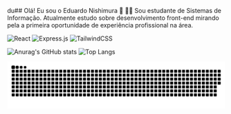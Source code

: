 du## Olá! Eu sou o Eduardo Nishimura 🖖
👨‍💻 Sou estudante de Sistemas de Informação. Atualmente estudo sobre desenvolvimento front-end mirando pela a primeira oportunidade de experiência profissional na área. 

![React](https://img.shields.io/badge/react-%2320232a.svg?style=for-the-badge&logo=react&logoColor=%2361DAFB) ![Express.js](https://img.shields.io/badge/express.js-%23404d59.svg?style=for-the-badge&logo=express&logoColor=%2361DAFB) 
![TailwindCSS](https://img.shields.io/badge/tailwindcss-%2338B2AC.svg?style=for-the-badge&logo=tailwind-css&logoColor=white) 

![Anurag's GitHub stats](https://github-readme-stats.vercel.app/api?username=EduNishimura&show_icons=true&theme=synthwave) ![Top Langs](https://github-readme-stats.vercel.app/api/top-langs/?username=EduNishimura&layout=compact&theme=synthwave)

<picture>
  <source media="(prefers-color-scheme: dark)" srcset="https://raw.githubusercontent.com/EduNishimura/EduNishimura/output/github-snake-dark.svg" />
  <source media="(prefers-color-scheme: light)" srcset="https://raw.githubusercontent.com/EduNishimura/EduNishimura/output/github-snake.svg" />
  <img alt="github-snake" src="https://raw.githubusercontent.com/EduNishimura/EduNishimura/output/github-snake.svg" />
</picture>
<!--
**EduNishimura/EduNishimura** is a ✨ _special_ ✨ repository because its `README.md` (this file) appears on your GitHub profile.

Here are some ideas to get you started:

- 🔭 I’m currently working on ...
- 🌱 I’m currently learning ...
- 👯 I’m looking to collaborate on ...
- 🤔 I’m looking for help with ...
- 💬 Ask me about ...
- 📫 How to reach me: ...
- 😄 Pronouns: ...
- ⚡ Fun fact: ...
-->
